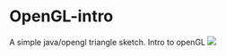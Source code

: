 # OpenGL-intro
A simple java/opengl triangle sketch. Intro to openGL
<img src="https://github.com/MOo207/OpenGL-intro/edit/master/Triangle%20by%20lines.png">
